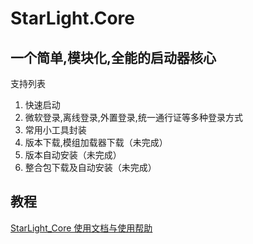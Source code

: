 # StarLight.Core 

## 一个简单,模块化,全能的启动器核心

支持列表
1. 快速启动
2. 微软登录,离线登录,外置登录,统一通行证等多种登录方式
3. 常用小工具封装
4. 版本下载,模组加载器下载（未完成）
5. 版本自动安装（未完成）
6. 整合包下载及自动安装（未完成）

## 教程
[StarLight_Core 使用文档与使用帮助](https://ink-marks-studio.github.io/)
